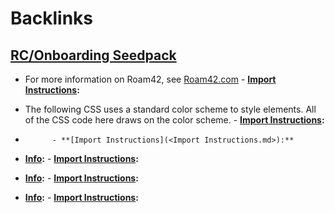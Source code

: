 
# Backlinks
## [RC/Onboarding Seedpack](<RC/Onboarding Seedpack.md>)
- For more information on Roam42, see [Roam42.com](https://roam42.com)
            - **[Import Instructions](<Import Instructions.md>):**

- The following CSS uses a standard color scheme to style elements. All of the CSS code here draws on the color scheme.
            - **[Import Instructions](<Import Instructions.md>):**

- 
            - **[Import Instructions](<Import Instructions.md>):**

- **[Info](<Info.md>):**
            - **[Import Instructions](<Import Instructions.md>):**

- **[Info](<Info.md>):**
            - **[Import Instructions](<Import Instructions.md>):**

- **[Info](<Info.md>):**
            - **[Import Instructions](<Import Instructions.md>):**

